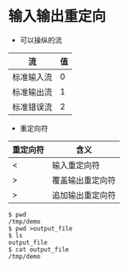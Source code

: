 # 输入输出重定向

- 可以操纵的流

| 流         | 值  |
| ---------- | --- |
| 标准输入流 | 0   |
| 标准输出流 | 1   |
| 标准错误流 | 2   |

- 重定向符

| 重定向符 | 含义             |
| -------- | ---------------- |
| <        | 输入重定向符     |
| >        | 覆盖输出重定向符 |
| >        | 追加输出重定向符 |

```shell
$ pwd
/tmp/demo
$ pwd >output_file
$ ls
output_file
$ cat output_file 
/tmp/demo
```